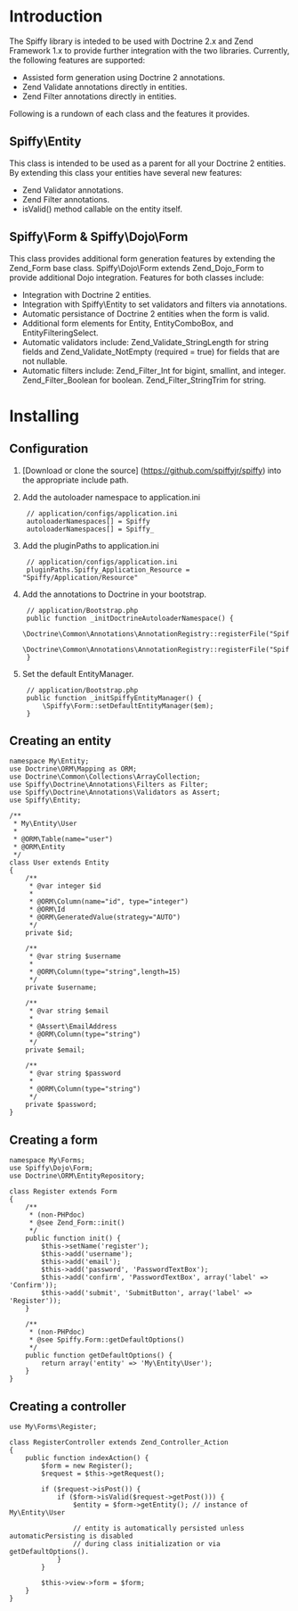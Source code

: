 Introduction
============
The Spiffy library is inteded to be used with Doctrine 2.x and Zend Framework 1.x to provide further
integration with the two libraries. Currently, the following features are supported:

*	Assisted form generation using Doctrine 2 annotations.
*	Zend Validate annotations directly in entities.
*	Zend Filter annotations directly in entities.

Following is a rundown of each class and the features it provides.

Spiffy\Entity
-------------
This class is intended to be used as a parent for all your Doctrine 2 entities. By extending this class
your entities have several new features:

*	Zend Validator annotations.
*	Zend Filter annotations.
*	isValid() method callable on the entity itself.

Spiffy\Form & Spiffy\Dojo\Form
------------------------------
This class provides additional form generation features by extending the Zend_Form base class. Spiffy\Dojo\Form
extends Zend_Dojo_Form to provide additional Dojo integration. Features for both classes include:

*	Integration with Doctrine 2 entities.
*	Integration with Spiffy\Entity to set validators and filters via annotations.
*	Automatic persistance of Doctrine 2 entities when the form is valid.
*	Additional form elements for Entity, EntityComboBox, and EntityFilteringSelect.
*	Automatic validators include: Zend_Validate_StringLength for string fields and Zend_Validate_NotEmpty (required = true) for fields that are not nullable.
*	Automatic filters include: Zend_Filter_Int for bigint, smallint, and integer. Zend_Filter_Boolean for boolean. Zend_Filter_StringTrim for string.

Installing
=============

Configuration
-------------

1. [Download or clone the source] (https://github.com/spiffyjr/spiffy) into the appropriate include path.
2. Add the autoloader namespace to application.ini
		
		// application/configs/application.ini
		autoloaderNamespaces[] = Spiffy
		autoloaderNamespaces[] = Spiffy_
		
3. Add the pluginPaths to application.ini

		// application/configs/application.ini
		pluginPaths.Spiffy_Application_Resource = "Spiffy/Application/Resource"
		
4. Add the annotations to Doctrine in your bootstrap.

		// application/Bootstrap.php
		public function _initDoctrineAutoloaderNamespace() {
			\Doctrine\Common\Annotations\AnnotationRegistry::registerFile("Spiffy/Doctrine/Annotations/Filters/Filter.php");
			\Doctrine\Common\Annotations\AnnotationRegistry::registerFile("Spiffy/Doctrine/Annotations/Validators/Validator.php");
		}
		
5. Set the default EntityManager.

		// application/Bootstrap.php
		public function _initSpiffyEntityManager() {
			\Spiffy\Form::setDefaultEntityManager($em);
		}
		
Creating an entity
------------------

	namespace My\Entity;
	use Doctrine\ORM\Mapping as ORM;
	use Doctrine\Common\Collections\ArrayCollection;
	use Spiffy\Doctrine\Annotations\Filters as Filter;
	use Spiffy\Doctrine\Annotations\Validators as Assert;
	use Spiffy\Entity;

	/**
	 * My\Entity\User
	 *
	 * @ORM\Table(name="user")
	 * @ORM\Entity
	 */
	class User extends Entity
	{
		/**
		 * @var integer $id
		 *
		 * @ORM\Column(name="id", type="integer")
		 * @ORM\Id
		 * @ORM\GeneratedValue(strategy="AUTO")
		 */
		private $id;

		/**
		 * @var string $username
		 * 
		 * @ORM\Column(type="string",length=15)
		 */
		private $username;

		/**
		 * @var string $email
		 *
		 * @Assert\EmailAddress
		 * @ORM\Column(type="string")
		 */
		private $email;

		/**
		 * @var string $password
		 *
		 * @ORM\Column(type="string")
		 */
		private $password;
	}
		
Creating a form
---------------
	namespace My\Forms;
	use Spiffy\Dojo\Form;
	use Doctrine\ORM\EntityRepository;

	class Register extends Form
	{
		/**
		 * (non-PHPdoc)
		 * @see Zend_Form::init()
		 */
		public function init() {
			$this->setName('register');
			$this->add('username');
			$this->add('email');
			$this->add('password', 'PasswordTextBox');
			$this->add('confirm', 'PasswordTextBox', array('label' => 'Confirm'));
			$this->add('submit', 'SubmitButton', array('label' => 'Register'));
		}

		/**
		 * (non-PHPdoc)
		 * @see Spiffy.Form::getDefaultOptions()
		 */
		public function getDefaultOptions() {
			return array('entity' => 'My\Entity\User');
		}
	}
		
Creating a controller
---------------------
	use My\Forms\Register;

	class RegisterController extends Zend_Controller_Action
	{
		public function indexAction() {
			$form = new Register();
			$request = $this->getRequest();

			if ($request->isPost()) {
				if ($form->isValid($request->getPost())) {
					$entity = $form->getEntity(); // instance of My\Entity\User
					
					// entity is automatically persisted unless automaticPersisting is disabled
					// during class initialization or via getDefaultOptions().
				}
			}

			$this->view->form = $form;
		}
	}